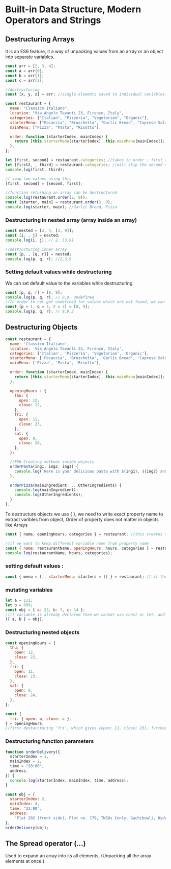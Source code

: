 # Built-in Data Structure, Modern Operators and Strings

## Destructuring Arrays

It is an ES6 feature, it a way of unpacking values from an array or an object into separate variables.

```js run
const arr = [2, 3, 4];
const a = arr[0];
const b = arr[1];
const c = arr[2];

//destructuring
const [x, y, z] = arr; //single elements saved to individual variables. and original array is not affected
```

```js run
const restaurant = {
  name: "Classico Italiano",
  location: "Via Angelo Tavanti 23, Firenze, Italy",
  categories: ["Italian", "Pizzeria", "Vegetarian", "Organic"],
  starterMenu: ["Focaccia", "Bruschetta", "Garlic Bread", "Caprese Salad"],
  mainMenu: ["Pizza", "Pasta", "Risotto"],

  order: function (starterIndex, mainIndex) {
    return [this.starterMenu[starterIndex], this.mainMenu[mainIndex]];
  },
};

let [first, second] = restaurant.categories; //takes in order : first = 'Italian', second= 'Pizzeria'
let [first2, , third] = restaurant.categories; //will skip the second one
console.log(first, third);

// swap two values using this
[first, second] = [second, first];

//function returning an array can be destructured
console.log(restaurant.order(2, 0));
const [starter, main] = restaurant.order(2, 0);
console.log(starter, main); //Garlic Bread, Pizza
```

### Destructuring in nested array (array inside an array)

```js run
const nested = [2, 4, [3, 9]];
const [i, , j] = nested;
console.log(i, j); // 2, [3,9]

//destructuring inner array
const [p, , [q, r]] = nested;
console.log(p, q, r); //2,3,9
```

### Setting default values while destructuring

We can set default value to the variables while destructuring

```js run
const [p, q, r] = [8, 9];
console.log(p, q, r); // 8,9, undefined
//In order to not get undefined for values which are not found, we can set default values
const [p = 1, q = 3, r = 2] = [8, 9];
console.log(p, q, r); // 8,9,2
```

## Destructuring Objects

```js run
const restaurant = {
  name: 'Classico Italiano',
  location: 'Via Angelo Tavanti 23, Firenze, Italy',
  categories: ['Italian', 'Pizzeria', 'Vegetarian', 'Organic'],
  starterMenu: ['Focaccia', 'Bruschetta', 'Garlic Bread', 'Caprese Salad'],
  mainMenu: ['Pizza', 'Pasta', 'Risotto'],

  order: function (starterIndex, mainIndex) {
    return [this.starterMenu[starterIndex], this.mainMenu[mainIndex]];
  },

  openingHours : {
    thu: {
      open: 12,
      close: 22,
    },
    fri: {
      open: 11,
      close: 23,
    },
    sat: {
      open: 0,
      close: 24,
    },
  };

  //ES6 Creating methods inside objects
  orderPasta(ing1, ing2, ing3) {
    console.log(`Here is your delicious pasta with ${ing1}, ${ing2} and ${ing3}.`);
  },

  orderPizza(mainIngredient, ...OtherIngredients) {
    console.log(mainIngredient);
    console.log(OtherIngredients);
  }
};
```

To destructure objects we use { }, we need to write exact property name to extract varibles from object, Order of property does not matter in objects like Arrays <br>

```js run
const { name, openingHours, categories } = restaurant; //this creates three new variables

//if we want to keep different variable name from property name
const { name: restaurantName, openingHours: hours, categories } = restaurant;
console.log(restaurantName, hours, categories);
```

### setting default values :

```js run
const { menu = [], starterMenu: starters = [] } = restaurant; // if the property is not present, then default value is set
```

### mutating variables

```js run
let a = 111;
let b = 999;
const obj = { a: 23, b: 7, c: 14 };
//if variable is already declared then we cannot use const or let, and if we just keep {a, b} = obj;, it will throw error because JS understands it as code block and expects some code, so we need to wrap in ()
({ a, b } = obj);
```

### Destructuring nested objects

```js run
const openingHours = {
  thu: {
    open: 12,
    close: 22,
  },
  fri: {
    open: 11,
    close: 23,
  },
  sat: {
    open: 0,
    close: 24,
  },
};

const {
  fri: { open: o, close: c },
} = openingHours;
//first desturcturing 'fri', which gives {open: 11, close: 23}, further we destructure this and then set another variable name.
```

### Destructuring function parameters

```js run
function orderDelivery({
  starterIndex = 1,
  mainIndex = 2,
  time = "20:00",
  address,
}) {
  console.log(starterIndex, mainIndex, time, address);
}

const obj = {
  starterIndex: 2,
  mainIndex: 4,
  time: "22:00",
  address:
    "Flat 202 (front side), Plot no. 179, TNGOs Conly, Gachibowli, Hyderabad",
};
orderDelivery(obj);
```

## The Spread operator (...)

Used to expand an array into its all elements, (Unpacking all the array elements at once.)
